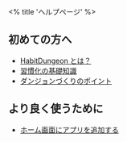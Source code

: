 <% title 'ヘルプページ' %>

## 初めての方へ

- [HabitDungeon とは？](<%= page_path 'help/what-is-habit-dungeon' %>)
- [習慣化の基礎知識](<%= page_path 'help/basic-of-habits' %>)
- [ダンジョンづくりのポイント](<%= page_path 'help/points-on-making-dungeons' %>)

## より良く使うために

- [ホーム画面にアプリを追加する](<%= page_path 'help/add-app-to-home' %>)
